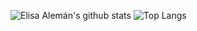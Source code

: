 ![Elisa Alemán's github stats](https://github-readme-stats.vercel.app/api?username=elisa-aleman&show_icons=true&theme=synthwave&hide=issues)
![Top Langs](https://github-readme-stats.vercel.app/api/top-langs/?username=elisa-aleman&layout=compact&show_icons=true&theme=synthwave)
